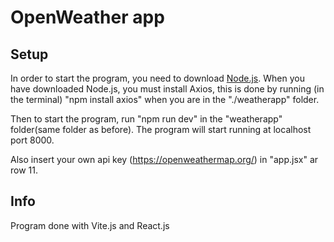 # OpenWeather app

## Setup



In order to start the program, you need to download [Node.js](https://nodejs.org/en/download). When you have downloaded Node.js, you must install Axios, this is done by running (in the terminal) "npm install axios" when you are in the "./weatherapp" folder.

Then to start the program, run "npm run dev" in the "weatherapp" folder(same folder as before).
The program will start running at localhost port 8000.

Also insert your own api key (https://openweathermap.org/) in "app.jsx" ar row 11.

## Info
Program done with Vite.js and React.js
